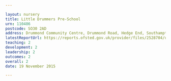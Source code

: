 ```yaml
---

layout: nursery
title: Little Drummers Pre-School
urn: 110486
postcode: SO30 2AD
address: Drummond Community Centre, Drummond Road, Hedge End, Southampton, Hampshire, SO30 2AD
latestReportUrl: https://reports.ofsted.gov.uk/provider/files/2528704/urn/110486.pdf
teaching: 2
development: 2
leadership: 2
outcomes: 2
overall: 2
date: 19 November 2015

---
```

